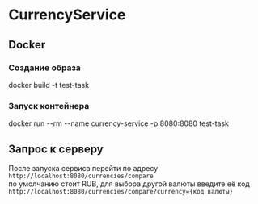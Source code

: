 # CurrencyService

## Docker

### Создание образа
docker build -t test-task
### Запуск контейнера
docker run --rm --name currency-service -p 8080:8080 test-task

## Запрос к серверу
После запуска сервиса перейти по адресу
`http://localhost:8080/currencies/compare`
<br/>
по умолчанию стоит RUB, для выбора другой валюты введите её код  `http://localhost:8080/currencies/compare?currency={код валюты}`

